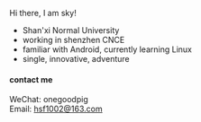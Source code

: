 Hi there, I am sky!  

* Shan'xi Normal University
* working in shenzhen CNCE 
* familiar with Android, currently learning Linux
* single, innovative, adventure

#### contact me

WeChat: onegoodpig  
Email: hsf1002@163.com
